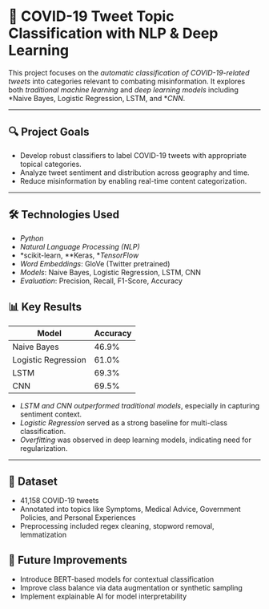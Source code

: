 
# 🧠 COVID-19 Tweet Topic Classification with NLP & Deep Learning  

This project focuses on the *automatic classification of COVID-19-related tweets* into categories relevant to combating misinformation. It explores both *traditional machine learning* and *deep learning models* including *Naive Bayes, Logistic Regression, LSTM, and **CNN*.

---

## 🔍 Project Goals
- Develop robust classifiers to label COVID-19 tweets with appropriate topical categories.
- Analyze tweet sentiment and distribution across geography and time.
- Reduce misinformation by enabling real-time content categorization.

---

## 🛠 Technologies Used
- *Python*
- *Natural Language Processing (NLP)*
- *scikit-learn, **Keras, **TensorFlow*
- *Word Embeddings*: GloVe (Twitter pretrained)
- *Models*: Naive Bayes, Logistic Regression, LSTM, CNN
- *Evaluation*: Precision, Recall, F1-Score, Accuracy

## 📊 Key Results
| Model              | Accuracy |
|-------------------|----------|
| Naive Bayes        | 46.9%    |
| Logistic Regression| 61.0%    |
| LSTM               | 69.3%    |
| CNN                | 69.5%    |

- *LSTM and CNN outperformed traditional models*, especially in capturing sentiment context.
- *Logistic Regression* served as a strong baseline for multi-class classification.
- *Overfitting* was observed in deep learning models, indicating need for regularization.

---

## 📌 Dataset
- 41,158 COVID-19 tweets
- Annotated into topics like Symptoms, Medical Advice, Government Policies, and Personal Experiences
- Preprocessing included regex cleaning, stopword removal, lemmatization


## 🚀 Future Improvements
- Introduce BERT-based models for contextual classification
- Improve class balance via data augmentation or synthetic sampling
- Implement explainable AI for model interpretability

